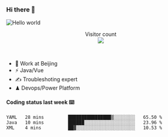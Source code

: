 ### Hi there 👋

<img src="https://raw.githubusercontent.com/sagar-viradiya/sagar-viradiya/master/resources/banner.png" alt="Hello world">
<p align="center"> 
  Visitor count<br/>
  <img src="https://profile-counter.glitch.me/youszoe/count.svg" />
</p>
<br/>

- 🍻 Work at Beijing 
- ⚡  Java/Vue
- ✍️  Troubleshoting expert
- ♟  Devops/Power Platform 

#### Coding status last week ⌨️

<!--START_SECTION:waka-->
```text
YAML   28 mins         ████████████████▒░░░░░░░░   65.50 % 
Java   10 mins         ██████░░░░░░░░░░░░░░░░░░░   23.96 % 
XML    4 mins          ██▓░░░░░░░░░░░░░░░░░░░░░░   10.53 % 
```
<!--END_SECTION:waka-->

<br/>
<center><img src="http://ghchart.rshah.org/409ba5/yousazoe" alt="" /></center>


